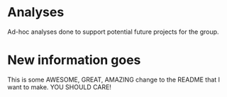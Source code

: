 # Analyses

Ad-hoc analyses done to support potential future projects for the group.

# New information goes

This is some AWESOME, GREAT, AMAZING change to the README that I want to make. YOU SHOULD CARE!
